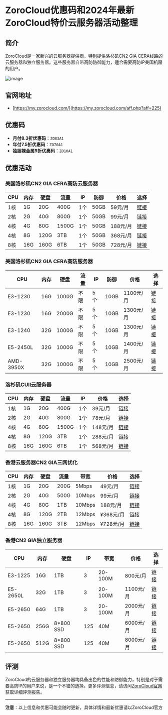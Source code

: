 # ZoroCloud优惠码和2024年最新ZoroCloud特价云服务器活动整理
## 简介
ZoroCloud是一家新兴的云服务器提供商，特别提供洛杉矶CN2 GIA CERA线路的云服务器和独立服务器。这些服务器自带高防防御能力，适合需要高防IP美国机房的用户。

![image](https://github.com/jharcher99/ZoroCloud/assets/167753289/c69521dc-62cb-4a47-a767-1d5a1b6049d9)

## 官网地址
- [https://my.zorocloud.com/](https://my.zorocloud.com/aff.php?aff=225)

## 优惠码
- **月付8.3折优惠码**：`ZO83A1`
- **年付7.5折优惠码**：`ZO70A1`
- **独服裸金属9折优惠码**：`ZO10A1`

## 优惠活动

### 美国洛杉矶CN2 GIA CERA高防云服务器
| CPU | 内存 | 硬盘 | 流量 | IP | 防御 | 价格       | 选择 |
|-----|------|------|------|----|------|------------|------|
| 1核 | 1G   | 20G  | 400G | 1个 | 50GB | 59元/月    | [链接](https://my.zorocloud.com/aff.php?aff=225&gid=7) |
| 2核 | 2G   | 40G  | 800G | 1个 | 50GB | 99元/月    | [链接](https://my.zorocloud.com/aff.php?aff=225&gid=7) |
| 4核 | 4G   | 80G  | 1500G| 1个 | 50GB | 188元/月   | [链接](https://my.zorocloud.com/aff.php?aff=225&gid=7) |
| 4核 | 8G   | 120G | 3TB  | 1个 | 50GB | 368元/月   | [链接](https://my.zorocloud.com/aff.php?aff=225&gid=7) |
| 8核 | 16G  | 160G | 6TB  | 1个 | 50GB | 728元/月   | [链接](https://my.zorocloud.com/aff.php?aff=225&gid=7) |

### 美国洛杉矶CN2 GIA CERA高防服务器
| CPU       | 内存 | 硬盘 | 流量 | IP | 防御 | 价格       | 选择 |
|-----------|------|------|------|----|------|------------|------|
| E3-1230   | 16G  | 1000G| 不限 | 5个 | 10GB | 1100元/月  | [链接](https://my.zorocloud.com/aff.php?aff=225&gid=4) |
| E3-1230   | 16G  | 2000G| 不限 | 5个 | 10GB | 1300元/月  | [链接](https://my.zorocloud.com/aff.php?aff=225&gid=4) |
| E3-1240   | 32G  | 1000G| 不限 | 5个 | 10GB | 1300元/月  | [链接](https://my.zorocloud.com/aff.php?aff=225&gid=4) |
| E5-2450L  | 32G  | 1000G| 不限 | 5个 | 10GB | 1400元/月  | [链接](https://my.zorocloud.com/aff.php?aff=225&gid=4) |
| AMD-3950X | 32G  | 1000G| 不限 | 5个 | 10GB | 2500元/月  | [链接](https://my.zorocloud.com/aff.php?aff=225&gid=4) |

### 洛杉矶CUII云服务器
| CPU | 内存 | 硬盘 | 流量 | IP | 价格       | 选择 |
|-----|------|------|------|----|------------|------|
| 1核 | 1G   | 20G  | 400G | 1个 | 39元/月    | [链接](https://my.zorocloud.com/aff.php?aff=225&gid=12) |
| 2核 | 2G   | 40G  | 800G | 1个 | 78元/月    | [链接](https://my.zorocloud.com/aff.php?aff=225&gid=12) |
| 4核 | 4G   | 80G  | 1500G| 1个 | 148元/月   | [链接](https://my.zorocloud.com/aff.php?aff=225&gid=12) |
| 4核 | 8G   | 120G | 3TB  | 1个 | 288元/月   | [链接](https://my.zorocloud.com/aff.php?aff=225&gid=12) |
| 8核 | 16G  | 160G | 6TB  | 1个 | 568元/月   | [链接](https://my.zorocloud.com/aff.php?aff=225&gid=12) |

### 香港云服务器CN2 GIA三网优化
| CPU | 内存 | 硬盘 | 流量 | 带宽 | 价格       | 选择 |
|-----|------|------|------|------|------------|------|
| 1核 | 1G   | 20G  | 200G | 5Mbps| 49元/月    | [链接](https://my.zorocloud.com/aff.php?aff=225&gid=8) |
| 2核 | 2G   | 40G  | 500G | 10Mbps| 99元/月    | [链接](https://my.zorocloud.com/aff.php?aff=225&gid=8) |
| 4核 | 4G   | 80G  | 1TB  | 10Mbps| 188元/月   | [链接](https://my.zorocloud.com/aff.php?aff=225&gid=8) |
| 4核 | 8G   | 120G | 2TB  | 12Mbps| ¥368元/月  | [链接](https://my.zorocloud.com/aff.php?aff=225&gid=8) |
| 8核 | 16G  | 160G | 3TB  | 12Mbps| ¥728元/月  | [链接](https://my.zorocloud.com/aff.php?aff=225&gid=8) |

### 香港CN2 GIA独立服务器
| CPU       | 内存 | 硬盘 | IP | 带宽 | 价格       | 选择 |
|-----------|------|------|----|------|------------|------|
| E3-1225   | 16G  | 1TB  | 3  | 20-100M | 800元/月  | [链接](https://my.zorocloud.com/aff.php?aff=225&gid=1) |
| E5-2650L  | 32G  | 1TB  | 3  | 20-100M | 1100元/月 | [链接](https://my.zorocloud.com/aff.php?aff=225&gid=1) |
| E5-2650   | 64G  | 1TB  | 3  | 20-100M | 2000元/月 | [链接](https://my.zorocloud.com/aff.php?aff=225&gid=1) |
| E5-2650   | 256G | 8*800 SSD | 125 | 40M | 6000元/月 | [链接](https://my.zorocloud.com/aff.php?aff=225&gid=1) |
| E5-2650   | 512G | 8*800 SSD | 125 | 40M | 8000元/月 | [链接](https://my.zorocloud.com/aff.php?aff=225&gid=1) |

## 评测
ZoroCloud的云服务器和独立服务器均具备出色的性能和防御能力，特别是对于需要高防IP的用户来说，是一个不错的选择。更多评测信息，请访问[ZoroCloud官网](https://my.zorocloud.com/aff.php?aff=225)获取详细评测报告。

---

**注意**：以上信息和优惠可能会随时更新，具体详情和最新优惠请以ZoroCloud官方
